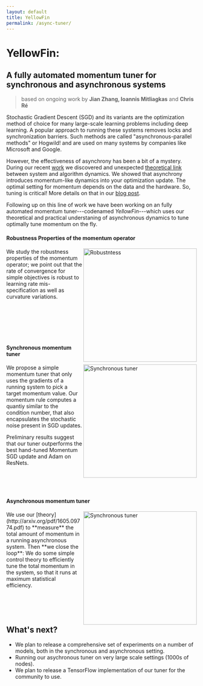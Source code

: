 ```yaml
---
layout: default
title: YellowFin
permalink: /async-tuner/
---
```


# YellowFin:
## A fully automated momentum tuner for synchronous and asynchronous systems

>based on ongoing work by **Jian Zhang, Ioannis Mitliagkas** and **Chris Ré**

Stochastic Gradient Descent (SGD) and its variants are the optimization method of choice for many large-scale learning problems including deep learning. A popular approach to running these systems removes locks and synchronization barriers. Such methods are called "asynchronous-parallel methods" or Hogwild! and are used on many systems by companies like Microsoft and Google.

However, the effectiveness of asynchrony has been a bit of a mystery. 
During our recent [work](https://arxiv.org/abs/1606.04487)
we discovered and unexpected 
[theoretical link](http://arxiv.org/pdf/1605.09774.pdf) 
between system and algorithm dynamics.
We showed that asynchrony introduces momentum-like dynamics into your optimization update. The optimal setting for momentum depends on the data and the hardware. So, tuning is critical! 
More details on that in our
[blog post](stanford.edu/~imit/tuneyourmomentum/theory/).

Following up on this line of work we have been working on an fully automated momentum tuner---codenamed *YellowFin*---which uses our theoretical and practical understaning of asynchronous dynamics to tune optimally tune momentum on the fly.


#### Robustness Properties of the momentum operator
<img align="right" src="{{ site.baseurl }}/images/pos-mom-robustness.png" alt="Robustntess"  width="300"/>
We study the robustness properties of the momentum operator; we point out that the rate of convergence for simple objectives is robust to learning rate mis-specification as well as curvature variations.

<br><br><br><br><br>

#### Synchronous momentum tuner

<img align="right" src="{{ site.baseurl }}/images/sync-yellowfin.png" alt="Synchronous tuner"  width="300"/>
We propose a simple momentum tuner that only uses the gradients of a running system to pick a target momentum value. 
Our momentum rule computes a quantiy similar to the condition number, that also encapsulates the stochastic noise present in SGD updates.

Preliminary results suggest that our tuner outperforms the best hand-tuned Momentum SGD update and Adam on ResNets.

<br><br><br>

#### Asynchronous momentum tuner

<img align="right" src="{{ site.baseurl }}/images/async-yellowfin.png" alt="Synchronous tuner"  width="300"/>
We use our [theory](http://arxiv.org/pdf/1605.09774.pdf) to **measure** the total amount of momentum in a running asynchronous system.
Then **we close the loop**:
We do some simple control theory to efficiently tune the total momentum in the system, so that it runs at maximum statistical efficiency.
<br><br><br><br><br>


## What's next?


* We plan to release a comprehensive set of experiments on a number of models, both in the synchronous and asynchronous setting.
* Running our asychronous tuner on very large scale settings (1000s of nodes).
* We plan to release a TensorFlow implementation of our tuner for the community to use.

